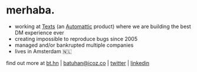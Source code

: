 # merhaba.

* working at [Texts](https://www.texts.com/) (an [Automattic](https://www.automattic.com/) product) where we are building the best DM experience ever
* creating impossible to reproduce bugs since 2005
* managed and/or bankrupted multiple companies
* lives in Amsterdam 🇳🇱

find out more at [bt.hn](https://bt.hn/?ref=githubprofile) | [batuhan@icoz.co](mailto:batuhan@icoz.co) | [twitter](https://twitter.com/batuhan) | [linkedin](https://linkedin.com/in/batuhanicoz)
